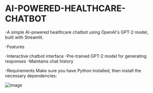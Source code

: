 # AI-POWERED-HEALTHCARE-CHATBOT

-A simple AI-powered healthcare chatbot using OpenAI's GPT-2 model, built with Streamlit.

-Features

-Interactive chatbot interface
-Pre-trained GPT-2 model for generating responses
-Maintains chat history

-Requirements
Make sure you have Python installed, then install the necessary dependencies:

![image](https://github.com/user-attachments/assets/b330b239-1258-4e48-bd88-7ea38a703e14)
